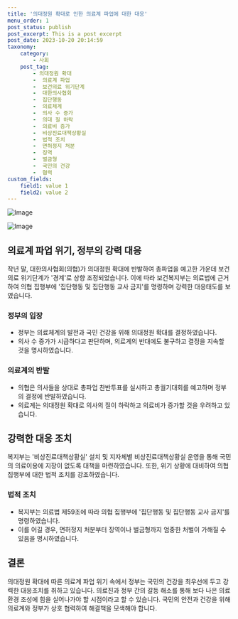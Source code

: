 ```yaml
---
title: '의대정원 확대로 인한 의료계 파업에 대한 대응'
menu_order: 1
post_status: publish
post_excerpt: This is a post excerpt
post_date: 2023-10-20 20:14:59
taxonomy:
    category:
        - 사회
    post_tag:
        - 의대정원 확대
        -  의료계 파업
        -  보건의료 위기단계
        -  대한의사협회
        -  집단행동
        -  의료체계
        -  의사 수 증가
        -  의대 질 하락
        -  의료비 증가
        -  비상진료대책상황실
        -  법적 조치
        -  면허정지 처분
        -  징역
        -  벌금형
        -  국민의 건강
        -  협력
custom_fields:
    field1: value 1
    field2: value 2
---
```


![Image](https://imgnews.pstatic.net/image/079/2024/02/06/0003861442_002_20240206202301193.jpg?type=w647)

![Image](https://imgnews.pstatic.net/image/079/2024/02/06/0003861442_003_20240206202301227.jpg?type=w647)


## 의료계 파업 위기, 정부의 강력 대응
작년 말, 대한의사협회(의협)가 의대정원 확대에 반발하여 총파업을 예고한 가운데 보건의료 위기단계가 '경계'로 상향 조정되었습니다. 이에 따라 보건복지부는 의료법에 근거하여 의협 집행부에 '집단행동 및 집단행동 교사 금지'를 명령하며 강력한 대응태도를 보였습니다.

### 정부의 입장
- 정부는 의료체계의 발전과 국민 건강을 위해 의대정원 확대를 결정하였습니다.
- 의사 수 증가가 시급하다고 판단하며, 의료계의 반대에도 불구하고 결정을 지속할 것을 명시하였습니다.

### 의료계의 반발
- 의협은 의사들을 상대로 총파업 찬반투표를 실시하고 총궐기대회를 예고하며 정부의 결정에 반발하였습니다.
- 의료계는 의대정원 확대로 의사의 질이 하락하고 의료비가 증가할 것을 우려하고 있습니다.

## 강력한 대응 조치
복지부는 '비상진료대책상황실' 설치 및 지자체별 비상진료대책상황실 운영을 통해 국민의 의료이용에 지장이 없도록 대책을 마련하였습니다. 또한, 위기 상황에 대비하여 의협 집행부에 대한 법적 조치를 강조하였습니다.

### 법적 조치
- 복지부는 의료법 제59조에 따라 의협 집행부에 '집단행동 및 집단행동 교사 금지'를 명령하였습니다.
- 이를 어길 경우, 면허정지 처분부터 징역이나 벌금형까지 엄중한 처벌이 가해질 수 있음을 명시하였습니다.

## 결론
의대정원 확대에 따른 의료계 파업 위기 속에서 정부는 국민의 건강을 최우선에 두고 강력한 대응조치를 취하고 있습니다. 의료진과 정부 간의 갈등 해소를 통해 보다 나은 의료환경 조성에 힘을 실어나가야 할 시점이라고 할 수 있습니다. 국민의 안전과 건강을 위해 의료계와 정부가 상호 협력하여 해결책을 모색해야 합니다.
